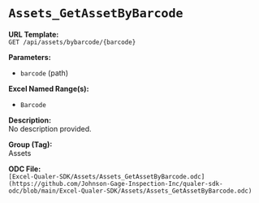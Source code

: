 # `Assets_GetAssetByBarcode`

**URL Template:**  
`GET /api/assets/bybarcode/{barcode}`

**Parameters:**  
- `barcode` (path)

**Excel Named Range(s):**  
- `Barcode`

**Description:**  
No description provided.

**Group (Tag):**  
Assets

**ODC File:**  
`[Excel-Qualer-SDK/Assets/Assets_GetAssetByBarcode.odc](https://github.com/Johnson-Gage-Inspection-Inc/qualer-sdk-odc/blob/main/Excel-Qualer-SDK/Assets/Assets_GetAssetByBarcode.odc)`
